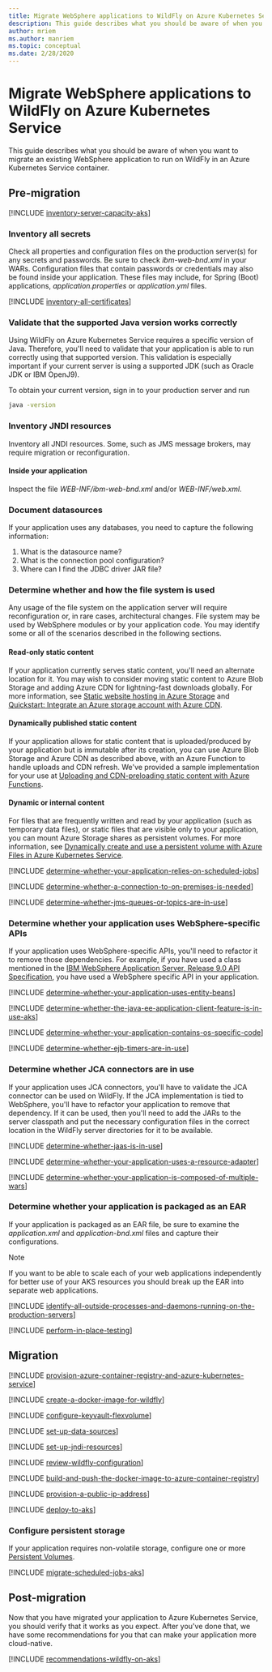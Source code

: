 ```yaml
---
title: Migrate WebSphere applications to WildFly on Azure Kubernetes Service
description: This guide describes what you should be aware of when you want to migrate an existing WebSphere application to run on WildFly in an Azure Kubernetes Service container.
author: mriem
ms.author: manriem
ms.topic: conceptual
ms.date: 2/28/2020
---
```


# Migrate WebSphere applications to WildFly on Azure Kubernetes Service

This guide describes what you should be aware of when you want to migrate an existing WebSphere application to run on WildFly in an Azure Kubernetes Service container.

## Pre-migration

[!INCLUDE [inventory-server-capacity-aks](includes/migration/inventory-server-capacity-aks.md)]

### Inventory all secrets

Check all properties and configuration files on the production server(s) for any secrets and passwords. Be sure to check *ibm-web-bnd.xml* in your WARs. Configuration files that contain passwords or credentials may also be found inside your application. These files may include, for Spring (Boot) applications, *application.properties* or *application.yml* files.

[!INCLUDE [inventory-all-certificates](includes/migration/inventory-all-certificates.md)]

### Validate that the supported Java version works correctly

Using WildFly on Azure Kubernetes Service requires a specific version of Java. Therefore, you'll need to validate that your application is able to run correctly using that supported version. This validation is especially important if your current server is using a supported JDK (such as Oracle JDK or IBM OpenJ9).

To obtain your current version, sign in to your production server and run

```bash
java -version
```

### Inventory JNDI resources

Inventory all JNDI resources. Some, such as JMS message brokers, may require migration or reconfiguration.

#### Inside your application

Inspect the file *WEB-INF/ibm-web-bnd.xml* and/or *WEB-INF/web.xml*.

### Document datasources

If your application uses any databases, you need to capture the following information:

1. What is the datasource name?
2. What is the connection pool configuration?
3. Where can I find the JDBC driver JAR file?

### Determine whether and how the file system is used

Any usage of the file system on the application server will require reconfiguration or, in rare cases, architectural changes. File system may be used by WebSphere modules or by your application code. You may identify some or all of the scenarios described in the following sections.

#### Read-only static content

If your application currently serves static content, you'll need an alternate location for it. You may wish to consider moving static content to Azure Blob Storage and adding Azure CDN for lightning-fast downloads globally. For more information, see [Static website hosting in Azure Storage](/azure/storage/blobs/storage-blob-static-website) and [Quickstart: Integrate an Azure storage account with Azure CDN](/azure/cdn/cdn-create-a-storage-account-with-cdn).

#### Dynamically published static content

If your application allows for static content that is uploaded/produced by your application but is immutable after its creation, you can use Azure Blob Storage and Azure CDN as described above, with an Azure Function to handle uploads and CDN refresh. We've provided a sample implementation for your use at [Uploading and CDN-preloading static content with Azure Functions](https://github.com/Azure-Samples/functions-java-push-static-contents-to-cdn).

#### Dynamic or internal content

For files that are frequently written and read by your application (such as temporary data files), or static files that are visible only to your application, you can mount Azure Storage shares as persistent volumes. For more information, see [Dynamically create and use a persistent volume with Azure Files in Azure Kubernetes Service](/azure/aks/azure-files-dynamic-pv).

[!INCLUDE [determine-whether-your-application-relies-on-scheduled-jobs](includes/migration/determine-whether-your-application-relies-on-scheduled-jobs.md)]

[!INCLUDE [determine-whether-a-connection-to-on-premises-is-needed](includes/migration/determine-whether-a-connection-to-on-premises-is-needed.md)]

[!INCLUDE [determine-whether-jms-queues-or-topics-are-in-use](includes/migration/determine-whether-jms-queues-or-topics-are-in-use.md)]

### Determine whether your application uses WebSphere-specific APIs

If your application uses WebSphere-specific APIs, you'll need to refactor it to remove those dependencies. For example, if you have used a class mentioned in the [IBM WebSphere Application Server, Release 9.0
API Specification](https://www.ibm.com/support/knowledgecenter/en/SSEQTJ_9.0.5/com.ibm.websphere.javadoc.doc/web/apidocs/overview-summary.html?view=embed), you have used a WebSphere specific API in your application.

[!INCLUDE [determine-whether-your-application-uses-entity-beans](includes/migration/determine-whether-your-application-uses-entity-beans.md)]

[!INCLUDE [determine-whether-the-java-ee-application-client-feature-is-in-use-aks](includes/migration/determine-whether-the-java-ee-application-client-feature-is-in-use-aks.md)]

[!INCLUDE [determine-whether-your-application-contains-os-specific-code](includes/migration/determine-whether-your-application-contains-os-specific-code.md)]

[!INCLUDE [determine-whether-ejb-timers-are-in-use](includes/migration/determine-whether-ejb-timers-are-in-use.md)]

### Determine whether JCA connectors are in use

If your application uses JCA connectors, you'll have to validate the JCA connector can be used on WildFly. If the JCA implementation is tied to WebSphere, you'll have to refactor your application to remove that dependency. If it can be used, then you'll need to add the JARs to the server classpath and put the necessary configuration files in the correct location in the WildFly server directories for it to be available.

[!INCLUDE [determine-whether-jaas-is-in-use](includes/migration/determine-whether-jaas-is-in-use.md)]

[!INCLUDE [determine-whether-your-application-uses-a-resource-adapter](includes/migration/determine-whether-your-application-uses-a-resource-adapter.md)]

[!INCLUDE [determine-whether-your-application-is-composed-of-multiple-wars](includes/migration/determine-whether-your-application-is-composed-of-multiple-wars.md)]

### Determine whether your application is packaged as an EAR

If your application is packaged as an EAR file, be sure to examine the *application.xml* and *application-bnd.xml* files and capture their configurations.

> [!NOTE]
> If you want to be able to scale each of your web applications independently for better use of your AKS resources you should break up the EAR into separate web applications.

[!INCLUDE [identify-all-outside-processes-and-daemons-running-on-the-production-servers](includes/migration/identify-all-outside-processes-and-daemons-running-on-the-production-servers.md)]

[!INCLUDE [perform-in-place-testing](includes/migration/perform-in-place-testing.md)]

## Migration

[!INCLUDE [provision-azure-container-registry-and-azure-kubernetes-service](includes/migration/provision-azure-container-registry-and-azure-kubernetes-service.md)]

[!INCLUDE [create-a-docker-image-for-wildfly](includes/migration/create-a-docker-image-for-wildfly.md)]

[!INCLUDE [configure-keyvault-flexvolume](includes/migration/configure-keyvault-flexvolume.md)]

[!INCLUDE [set-up-data-sources](includes/migration/set-up-data-sources.md)]

[!INCLUDE [set-up-jndi-resources](includes/migration/set-up-jndi-resources.md)]

[!INCLUDE [review-wildfly-configuration](includes/migration/review-wildfly-configuration.md)]

[!INCLUDE [build-and-push-the-docker-image-to-azure-container-registry](includes/migration/build-and-push-the-docker-image-to-azure-container-registry.md)]

[!INCLUDE [provision-a-public-ip-address](includes/migration/provision-a-public-ip-address.md)]

[!INCLUDE [deploy-to-aks](includes/migration/deploy-to-aks.md)]

### Configure persistent storage

If your application requires non-volatile storage, configure one or more [Persistent Volumes](/azure/aks/azure-disks-dynamic-pv).

[!INCLUDE [migrate-scheduled-jobs-aks](includes/migration/migrate-scheduled-jobs-aks.md)]

## Post-migration

Now that you have migrated your application to Azure Kubernetes Service, you should verify that it works as you expect. After you've done that, we have some recommendations for you that can make your application more cloud-native.

[!INCLUDE [recommendations-wildfly-on-aks](includes/migration/recommendations-wildfly-on-aks.md)]
